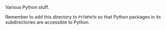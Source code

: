 Various Python stuff.

Remember to add this directory to `PYTHPATH` so that Python packages in its subdirectories
are accessible to Python.

